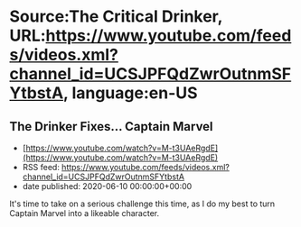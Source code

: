 # Source:The Critical Drinker, URL:https://www.youtube.com/feeds/videos.xml?channel_id=UCSJPFQdZwrOutnmSFYtbstA, language:en-US

## The Drinker Fixes... Captain Marvel
 - [https://www.youtube.com/watch?v=M-t3UAeRgdE](https://www.youtube.com/watch?v=M-t3UAeRgdE)
 - RSS feed: https://www.youtube.com/feeds/videos.xml?channel_id=UCSJPFQdZwrOutnmSFYtbstA
 - date published: 2020-06-10 00:00:00+00:00

It's time to take on a serious challenge this time, as I do my best to turn Captain Marvel into a likeable character.

